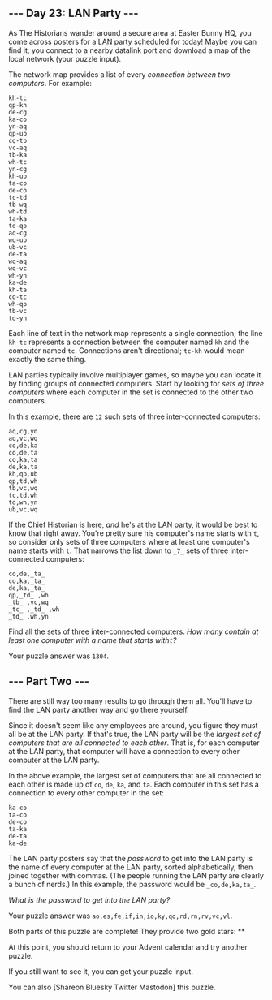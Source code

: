 ## \--- Day 23: LAN Party ---

As The Historians wander around a secure area at Easter Bunny HQ, you come
across posters for a LAN party scheduled for today! Maybe you can find it; you
connect to a nearby datalink port and download a map of the local network
(your puzzle input).

The network map provides a list of every _connection between two computers_.
For example:

    
    
    kh-tc
    qp-kh
    de-cg
    ka-co
    yn-aq
    qp-ub
    cg-tb
    vc-aq
    tb-ka
    wh-tc
    yn-cg
    kh-ub
    ta-co
    de-co
    tc-td
    tb-wq
    wh-td
    ta-ka
    td-qp
    aq-cg
    wq-ub
    ub-vc
    de-ta
    wq-aq
    wq-vc
    wh-yn
    ka-de
    kh-ta
    co-tc
    wh-qp
    tb-vc
    td-yn
    

Each line of text in the network map represents a single connection; the line
`kh-tc` represents a connection between the computer named `kh` and the
computer named `tc`. Connections aren't directional; `tc-kh` would mean
exactly the same thing.

LAN parties typically involve multiplayer games, so maybe you can locate it by
finding groups of connected computers. Start by looking for _sets of three
computers_ where each computer in the set is connected to the other two
computers.

In this example, there are `12` such sets of three inter-connected computers:

    
    
    aq,cg,yn
    aq,vc,wq
    co,de,ka
    co,de,ta
    co,ka,ta
    de,ka,ta
    kh,qp,ub
    qp,td,wh
    tb,vc,wq
    tc,td,wh
    td,wh,yn
    ub,vc,wq
    

If the Chief Historian is here, _and_ he's at the LAN party, it would be best
to know that right away. You're pretty sure his computer's name starts with
`t`, so consider only sets of three computers where at least one computer's
name starts with `t`. That narrows the list down to `_7_` sets of three inter-
connected computers:

    
    
    co,de,_ta_
    co,ka,_ta_
    de,ka,_ta_
    qp,_td_ ,wh
    _tb_ ,vc,wq
    _tc_ ,_td_ ,wh
    _td_ ,wh,yn
    

Find all the sets of three inter-connected computers. _How many contain at
least one computer with a name that starts with`t`?_

Your puzzle answer was `1304`.

## \--- Part Two ---

There are still way too many results to go through them all. You'll have to
find the LAN party another way and go there yourself.

Since it doesn't seem like any employees are around, you figure they must all
be at the LAN party. If that's true, the LAN party will be the _largest set of
computers that are all connected to each other_. That is, for each computer at
the LAN party, that computer will have a connection to every other computer at
the LAN party.

In the above example, the largest set of computers that are all connected to
each other is made up of `co`, `de`, `ka`, and `ta`. Each computer in this set
has a connection to every other computer in the set:

    
    
    ka-co
    ta-co
    de-co
    ta-ka
    de-ta
    ka-de
    

The LAN party posters say that the _password_ to get into the LAN party is the
name of every computer at the LAN party, sorted alphabetically, then joined
together with commas. (The people running the LAN party are clearly a bunch of
nerds.) In this example, the password would be `_co,de,ka,ta_`.

_What is the password to get into the LAN party?_

Your puzzle answer was `ao,es,fe,if,in,io,ky,qq,rd,rn,rv,vc,vl`.

Both parts of this puzzle are complete! They provide two gold stars: **

At this point, you should return to your Advent calendar and try another
puzzle.

If you still want to see it, you can get your puzzle input.

You can also [Shareon Bluesky Twitter Mastodon] this puzzle.

